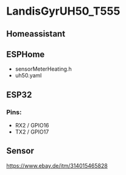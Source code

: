 # LandisGyrUH50_T555

## Homeassistant

## ESPHome

* sensorMeterHeating.h
* uh50.yaml

## ESP32

### Pins:
* RX2 / GPIO16
* TX2 / GPIO17

## Sensor

https://www.ebay.de/itm/314015465828
